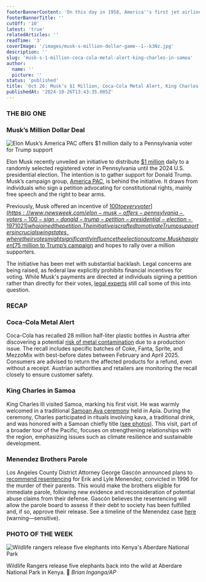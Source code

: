 ```yaml
---
footerBannerContent: 'On this day in 1958, America''s first jet airliner, the Boeing 707, entered service for Pan American World Airways.'
footerBannerTitle: ''
cutOff: '10'
latest: 'true'
relatedArticles: ''
readTime: '3'
coverImage: '/images/musk-s-million-dollar-game--1--k3Nz.jpg'
description: ''
slug: 'musk-s-1-million-coca-cola-metal-alert-king-charles-in-samoa'
author:
  name: ''
  picture: ''
status: 'published'
title: 'Oct 26: Musk’s $1 Million, Coca-Cola Metal Alert, King Charles in Samoa '
publishedAt: '2024-10-26T13:43:35.005Z'
---
```


### THE BIG ONE

### Musk’s Million Dollar Deal

![Elon Musk’s America PAC offers $1 million daily to a Pennsylvania voter for Trump support](/images/musk-s-million-dollar-game--1--Y2MD.jpg)

Elon Musk recently unveiled an initiative to distribute [$1 million](https://www.dw.com/en/elon-musk-offers-1m-daily-prize-to-voters-who-sign-petition/a-70546787) daily to a randomly selected registered voter in Pennsylvania until the 2024 U.S. presidential election. The intention is to gather support for Donald Trump. Musk’s campaign group, [America PAC](https://www.factcheck.org/2024/09/america-pac/), is behind the initiative. It draws from individuals who sign a petition advocating for constitutional rights, mainly free speech and the right to bear arms.

Previously, Musk offered an incentive of [$100 to every voter](https://www.newsweek.com/elon-musk-offers-pennsylvania-voters-100-sign-donald-trump-petition-presidential-election-1971021) who joined the petition. The initiative is crafted to motivate Trump supporters in crucial swing states, where their votes might significantly influence the election outcome. Musk has given [$75 million to Trump’s campaign](https://www.npr.org/2024/10/16/g-s1-28591/elon-musk-donald-trump-america-pac-fec) and hopes to rally over a million supporters.

The initiative has been met with substantial backlash. Legal concerns are being raised, as federal law explicitly prohibits financial incentives for voting. While Musk's payments are directed at individuals signing a petition rather than directly for their votes, [legal experts](https://www.aljazeera.com/news/2024/10/20/us-election-legal-experts-question-elon-musks-planned-cash-giveaways) still call some of this into question.

### RECAP

### Coca-Cola Metal Alert

Coca-Cola has recalled 28 million half-liter plastic bottles in Austria after discovering a potential [risk of metal contamination](https://www.dw.com/en/coca-cola-recalls-28-million-bottles-in-austria/a-70591283) due to a production issue. The recall includes specific batches of Coke, Fanta, Sprite, and MezzoMix with best-before dates between February and April 2025. Consumers are advised to return the affected products for a refund, even without a receipt. Austrian authorities and retailers are monitoring the recall closely to ensure customer safety.

### King Charles in Samoa

King Charles III visited Samoa, marking his first visit. He was warmly welcomed in a traditional [Samoan Ava ceremony](https://www.theguardian.com/uk-news/2024/oct/24/king-charles-samoa-tour-visit-welcome-ceremony-apia-kava) held in Apia. During the ceremony, Charles participated in rituals involving kava, a traditional drink, and was honored with a Samoan chiefly title [(see photos)](https://www.thenews.com.pk/latest/1243423-buckingham-palace-releases-colourful-photos-from-king-charles-samoa-tour). This visit, part of a broader tour of the Pacific, focuses on strengthening relationships with the region, emphasizing issues such as climate resilience and sustainable development.

### Menendez Brothers Parole

Los Angeles County District Attorney George Gascón announced plans to [recommend resentencing](https://edition.cnn.com/2024/10/24/us/menendez-brothers-case-trial-now/index.html) for Erik and Lyle Menendez, convicted in 1996 for the murder of their parents. This would make the brothers eligible for immediate parole, following new evidence and reconsideration of potential abuse claims from their defense. Gascón believes the resentencing will allow the parole board to assess if their debt to society has been fulfilled and, if so, approve their release. See a timeline of the Menendez case [here](https://edition.cnn.com/2024/10/06/us/menendez-brothers-timeline/index.html) (warning—sensitive).

### PHOTO OF THE WEEK

![Wildlife rangers release five elephants into Kenya's Aberdare National Park](/images/wildlife-rangers-release-five-elephants-at-aberdare-national-park--1--MzNT.webp)

Wildlife Rangers release five elephants back into the wild at Aberdare National Park in Kenya. 📸 *Brian Inganga/AP*